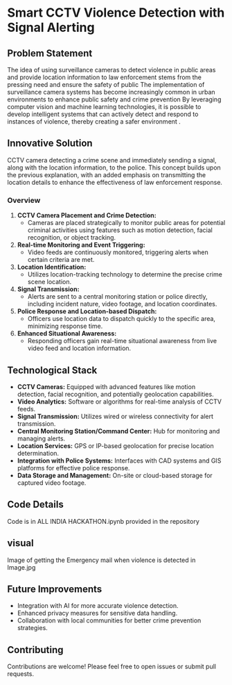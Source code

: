 
# Smart CCTV Violence Detection with Signal Alerting

## Problem Statement
The idea of using surveillance cameras to detect violence in public areas and provide location information to law enforcement stems from the pressing need  and ensure the safety of public  The implementation of surveillance camera systems has become increasingly common in urban environments to enhance public safety and crime prevention By leveraging computer vision and machine learning technologies, it is possible to develop intelligent systems that can actively detect and respond to instances of violence, thereby creating a safer environment .

## Innovative Solution
CCTV camera detecting a crime scene and immediately sending a signal, along with the location information, to the police. This concept builds upon the previous explanation, with an added emphasis on transmitting the location details to enhance the effectiveness of law enforcement response.

### Overview
1. **CCTV Camera Placement and Crime Detection:** 
   - Cameras are placed strategically to monitor public areas for potential criminal activities using features such as motion detection, facial recognition, or object tracking.
2. **Real-time Monitoring and Event Triggering:**
   - Video feeds are continuously monitored, triggering alerts when certain criteria are met.
3. **Location Identification:** 
   - Utilizes location-tracking technology to determine the precise crime scene location.
4. **Signal Transmission:**
   - Alerts are sent to a central monitoring station or police directly, including incident nature, video footage, and location coordinates.
5. **Police Response and Location-based Dispatch:** 
   - Officers use location data to dispatch quickly to the specific area, minimizing response time.
6. **Enhanced Situational Awareness:** 
   - Responding officers gain real-time situational awareness from live video feed and location information.

## Technological Stack
- **CCTV Cameras:** Equipped with advanced features like motion detection, facial recognition, and potentially geolocation capabilities.
- **Video Analytics:** Software or algorithms for real-time analysis of CCTV feeds.
- **Signal Transmission:** Utilizes wired or wireless connectivity for alert transmission.
- **Central Monitoring Station/Command Center:** Hub for monitoring and managing alerts.
- **Location Services:** GPS or IP-based geolocation for precise location determination.
- **Integration with Police Systems:** Interfaces with CAD systems and GIS platforms for effective police response.
- **Data Storage and Management:** On-site or cloud-based storage for captured video footage.

## Code Details
   Code is in ALL INDIA HACKATHON.ipynb provided in the repository
## visual
   Image of getting the Emergency mail when violence is detected in Image.jpg
   
## Future Improvements
- Integration with AI for more accurate violence detection.
- Enhanced privacy measures for sensitive data handling.
- Collaboration with local communities for better crime prevention strategies.

## Contributing
Contributions are welcome! Please feel free to open issues or submit pull requests.






